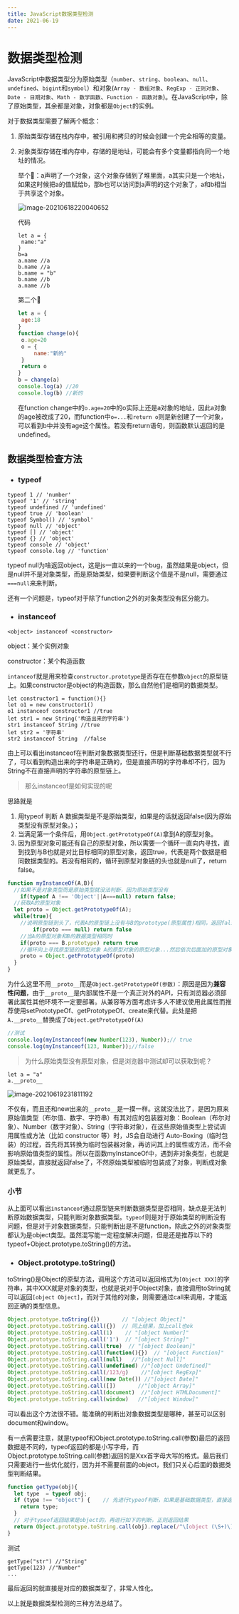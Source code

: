 ```yaml
---
title: JavaScript数据类型检测
date: 2021-06-19
---
```

# 数据类型检测

JavaScript中数据类型分为原始类型（`number`、`string`、`boolean`、`null`、`undefined`、`bigint`和`symbol`）和对象(`Array - 数组对象`、`RegExp - 正则对象`、`Date - 日期对象`、`Math - 数学函数`、`Function - 函数对象`)。在JavaScript中，除了原始类型，其余都是对象，对象都是`Object`的实例。

对于数据类型需要了解两个概念：

1. 原始类型存储在栈内存中，被引用和拷贝的时候会创建一个完全相等的变量。

2. 对象类型存储在堆内存中，存储的是地址，可能会有多个变量都指向同一个地址的情况。

   举个🌰：a声明了一个对象，这个对象存储到了堆里面，a其实只是一个地址，如果这时候把a的值赋给b，那b也可以访问到a声明的这个对象了，a和b相当于共享这个对象。

   ![image-20210618220040652](https://typora-an.oss-cn-hangzhou.aliyuncs.com/%E5%89%8D%E7%AB%AF/image-20210618220040652.png)

   代码

   ```
   let a = {
   	name:"a"
   }
   b=a
   a.name //a
   b.name //a
   b.name = "b"
   b.name //b
   a.name //b
   ```

   第二个🌰

   ```js
   let a = {
   	age:18
   }
   function change(o){
   	o.age=20
   	o = {
   		name:"新的"
   	}
   	return o
   }
   b = change(a)
   console.log(a) //20
   console.log(b) //新的
   ```

   在function change中的`o.age=20`中的o实际上还是a对象的地址，因此a对象的age被改成了20，而function中`o=...`和`return o`则是新创建了一个对象，可以看到b中并没有age这个属性。若没有return语句，则函数默认返回的是undefined。

## 数据类型检查方法

- ### typeof

```
typeof 1 // 'number'
typeof '1' // 'string'
typeof undefined // 'undefined'
typeof true // 'boolean'
typeof Symbol() // 'symbol'
typeof null // 'object'
typeof [] // 'object'
typeof {} // 'object'
typeof console // 'object'
typeof console.log // 'function'
```

typeof null为啥返回object，这是js一直以来的一个bug，虽然结果是object，但是null并不是对象类型，而是原始类型，如果要判断这个值是不是null，需要通过`===null`来来判断。

还有一个问题是，typeof对于除了function之外的对象类型没有区分能力。

- ### instanceof

`<object> instanceof <constructor>`

object：某个实例对象

constructor：某个构造函数

`intanceof`就是用来检查`constructor.prototype`是否存在在参数`object`的原型链上。如果constructor是object的构造函数，那么自然他们是相同的数据类型。

```
let constructor1 = function(){}
let o1 = new constructor1()
o1 instanceof constructor1 //true
let str1 = new String('构造出来的字符串')
str1 instanceof String //true
let str2 = '字符串'
str2 instanceof String  //false
```

由上可以看出instanceof在判断对象数据类型还行，但是判断基础数据类型就不行了，可以看到构造出来的字符串是正确的，但是直接声明的字符串却不行，因为String不在直接声明的字符串的原型链上。

> 那么instanceof是如何实现的呢

思路就是

1. 用typeof 判断 A 数据类型是不是原始类型，如果是的话就返回false(因为原始类型没有原型对象。)；
2. 当满足第一个条件后，用`Object.getPrototypeOf(A)`拿到A的原型对象。
3. 因为原型对象可能还有自己的原型对象，所以需要一个循环一直向内寻找，直到找到与B也就是对比目标相同的原型对象，返回true，代表是两个数据是相同数据类型的。若没有相同的，循环到原型对象链的头也就是null了，return false。

```js
function myInstanceOf(A,B){
  //如果不是对象类型而是原始类型就没法判断，因为原始类型没有
	if(typeof A !== 'Object'||A===null) return false;
  //获取A的原型对象
  let proto = Object.getPrototypeOf(A);
  while(true){
    //说明原型链到头了，代表A的原型链上没有与B的prototype(原型属性)相同，返回false
		if(proto === null) return false
    //当A的原型对象和B的数据类型相同时
    if(proto === B.prototype) return true
    //循环向上寻找原型链的原型对象 A的原型对象的原型对象...然后依次后面加的原型对象
    proto = Object.getPrototypeOf(proto)
  }
}
```

为什么这里不用`__proto__`而是`Object.getPrototypeOf(参数)`：原因是因为**兼容性问题**，由于`__proto__`是内部属性不是一个真正对外的API，只有浏览器必须部署此属性其他环境不一定要部署。从兼容等方面考虑许多人不建议使用此属性而推荐使用setPrototypeOf、getPrototypeOf、create来代替。此处是把`A.__proto__`替换成了`Object.getPrototypeOf(A)`

```js
//测试
console.log(myInstanceof(new Number(123), Number));// true
console.log(myInstanceof(123, Number));//false
```

> 为什么原始类型没有原型对象，但是浏览器中测试却可以获取到呢？

```
let a = "a"
a.__proto__ 
```

![image-20210619231811192](https://typora-an.oss-cn-hangzhou.aliyuncs.com/%E5%89%8D%E7%AB%AF/image-20210619231811192.png)

不仅有，而且还和new出来的`__proto__`是一摸一样。这就没法比了，是因为原来原始值类型（布尔值、数字、字符串）有其对应的包装器对象：Boolean（布尔对象）、Number（数字对象）、String（字符串对象），在这些原始值类型上尝试调用属性或方法（比如 constructor 等）时，JS会自动进行 Auto-Boxing（临时包装）的过程，首先将其转换为临时包装器对象，再访问其上的属性或方法，而不会影响原始值类型的属性。所以在函数myInstanceOf中，遇到非对象类型，也就是原始类型，直接就返回false了，不然原始类型被临时包装成了对象，判断成对象就更乱了。

### 小节

从上面可以看出`instanceof`通过原型链来判断数据类型是否相同，缺点是无法判断原始数据类型，只能判断对象数据类型。`typeof`则是对于原始类型的判断没有问题，但是对于对象数据类型，只能判断出是不是function，除此之外的对象类型都认为是object类型。虽然混写能一定程度解决问题，但是还是推荐以下的typeof+Object.prototype.toString()的方法。

- ### Object.prototype.toString()

toString()是Object的原型方法，调用这个方法可以返回格式为`[Object XXX]`的字符串，其中XXX就是对象的类型，也就是说对于Object对象，直接调用toString就可以返回`[object Object]`，而对于其他的对象，则需要通过call来调用，才能返回正确的类型信息。

```js
Object.prototype.toString({})       // "[object Object]"
Object.prototype.toString.call({})  // 同上结果，加上call也ok
Object.prototype.toString.call(1)    // "[object Number]"
Object.prototype.toString.call('1')  // "[object String]"
Object.prototype.toString.call(true)  // "[object Boolean]"
Object.prototype.toString.call(function(){})  // "[object Function]"
Object.prototype.toString.call(null)   //"[object Null]"
Object.prototype.toString.call(undefined) //"[object Undefined]"
Object.prototype.toString.call(/123/g)    //"[object RegExp]"
Object.prototype.toString.call(new Date()) //"[object Date]"
Object.prototype.toString.call([])       //"[object Array]"
Object.prototype.toString.call(document)  //"[object HTMLDocument]"
Object.prototype.toString.call(window)   //"[object Window]"
```

可以看出这个方法很不错。能准确的判断出对象数据类型是哪种，甚至可以区别document和window。

有一点需要注意，就是typeof和Object.prototype.toString.call(参数)最后的返回数据是不同的，typeof返回的都是小写字母，而Object.prototype.toString.call(参数)返回的是Xxx首字母大写的格式。最后我们只需要进行一些优化就行，因为并不需要前面的object，我们只关心后面的数据类型判断结果。

```js
function getType(obj){
  let type  = typeof obj;
  if (type !== "object") {    // 先进行typeof判断，如果是基础数据类型，直接返回
    return type;
  }
  // 对于typeof返回结果是object的，再进行如下的判断，正则返回结果
  return Object.prototype.toString.call(obj).replace(/^\[object (\S+)\]$/, '$1');  // 注意正则中间有个空格
}
```

测试

```
getType("str") //"String"
getType(123) //"Number"
...
```

最后返回的就直接是对应的数据类型了，非常人性化。

以上就是数据类型检测的三种方法总结了。